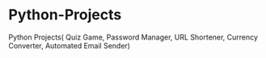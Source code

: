 # Python-Projects
Python Projects( Quiz Game, Password Manager, URL Shortener, Currency Converter, Automated Email Sender) 
